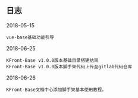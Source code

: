 ## 日志

2018-05-15

	vue-base基础功能引导

2018-06-25

	KFront-Base v1.0.0版本基础目录搭建结束
	KFront-Base v1.0.0版本脚手架代码上传至gitlab代码仓库

2018-06-26

	KFront-Base文档中心添加脚手架基本使用教程。
